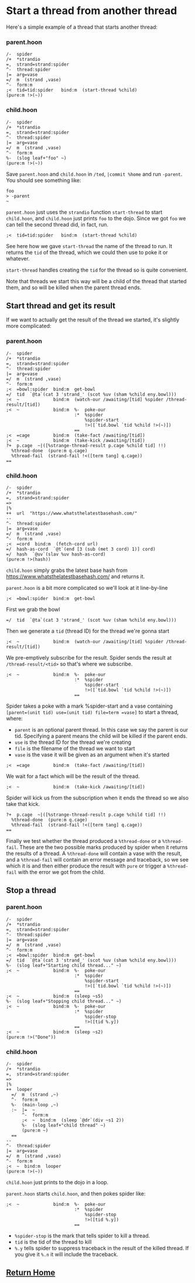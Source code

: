 # Start a thread from another thread

Here's a simple example of a thread that starts another thread: 

### parent.hoon

```hoon
/-  spider
/+  *strandio
=,  strand=strand:spider
^-  thread:spider 
|=  arg=vase 
=/  m  (strand ,vase) 
^-  form:m
;<  tid=tid:spider   bind:m  (start-thread %child)
(pure:m !>(~))
```

### child.hoon

```hoon
/-  spider
/+  *strandio
=,  strand=strand:spider
^-  thread:spider 
|=  arg=vase 
=/  m  (strand ,vase) 
^-  form:m
%-  (slog leaf+"foo" ~)
(pure:m !>(~))
```

Save `parent.hoon` and `child.hoon` in `/ted`, `|commit %home` and run `-parent`. You should see something like:

```
foo
> -parent
~
```

`parent.hoon` just uses the `strandio` function `start-thread` to start `child.hoon`, and `child.hoon` just prints `foo` to the dojo. Since we got `foo` we can tell the second thread did, in fact, run.

```hoon
;<  tid=tid:spider   bind:m  (start-thread %child)
```

See here how we gave `start-thread` the name of the thread to run. It returns the `tid` of the thread, which we could then use to poke it or whatever. 

`start-thread` handles creating the `tid` for the thread so is quite convenient.

Note that threads we start this way will be a child of the thread that started them, and so will be killed when the parent thread ends.

## Start thread and get its result

If we want to actually get the result of the thread we started, it's slightly more complicated:

### parent.hoon

```hoon
/-  spider
/+  *strandio
=,  strand=strand:spider
^-  thread:spider 
|=  arg=vase 
=/  m  (strand ,vase) 
^-  form:m
;<  =bowl:spider  bind:m  get-bowl
=/  tid  `@ta`(cat 3 'strand_' (scot %uv (sham %child eny.bowl)))
;<  ~             bind:m  (watch-our /awaiting/[tid] %spider /thread-result/[tid])
;<  ~             bind:m  %-  poke-our
                          :*  %spider
                              %spider-start
                              !>([`tid.bowl `tid %child !>(~)])
                          ==
;<  =cage         bind:m  (take-fact /awaiting/[tid])
;<  ~             bind:m  (take-kick /awaiting/[tid])
?+  p.cage  ~|([%strange-thread-result p.cage %child tid] !!)
  %thread-done  (pure:m q.cage)
  %thread-fail  (strand-fail !<([term tang] q.cage))
==
```

###  child.hoon

```hoon
/-  spider
/+  *strandio
=,  strand=strand:spider
=>
|%
++  url  "https://www.whatsthelatestbasehash.com/"
--
^-  thread:spider 
|=  arg=vase 
=/  m  (strand ,vase) 
^-  form:m
;<  =cord  bind:m  (fetch-cord url)
=/  hash-as-cord  `@t`(end [3 (sub (met 3 cord) 1)] cord)
=/  hash  `@uv`(slav %uv hash-as-cord)
(pure:m !>(hash))
```

`child.hoon` simply grabs the latest base hash from https://www.whatsthelatestbasehash.com/ and returns it. 

`parent.hoon` is a bit more complicated so we'll look at it line-by-line

```hoon
;<  =bowl:spider  bind:m  get-bowl
```

First we grab the bowl

```hoon
=/  tid  `@ta`(cat 3 'strand_' (scot %uv (sham %child eny.bowl)))
```

Then we generate a `tid` (thread ID) for the thread we're gonna start

```hoon
;<  ~             bind:m  (watch-our /awaiting/[tid] %spider /thread-result/[tid])
```

We pre-emptively subscribe for the result. Spider sends the result at `/thread-result/<tid>` so that's where we subscribe.

```hoon
;<  ~             bind:m  %-  poke-our
                          :*  %spider
                              %spider-start
                              !>([`tid.bowl `tid %child !>(~)])
                          ==
```

Spider takes a poke with a mark %spider-start and a vase containing `[parent=(unit tid) use=(unit tid) file=term =vase]` to start a thread, where:

* `parent` is an optional parent thread. In this case we say the parent is our tid. Specifying a parent means the child will be killed if the parent ends.
* `use` is the thread ID for the thread we're creating
* `file` is the filename of the thread we want to start
* `vase` is the vase it will be given as an argument when it's started

```hoon
;<  =cage         bind:m  (take-fact /awaiting/[tid])
```

We wait for a fact which will be the result of the thread.

```hoon
;<  ~             bind:m  (take-kick /awaiting/[tid])
```

Spider will kick us from the subscription when it ends the thread so we also take that kick.

```hoon
?+  p.cage  ~|([%strange-thread-result p.cage %child tid] !!)
  %thread-done  (pure:m q.cage)
  %thread-fail  (strand-fail !<([term tang] q.cage))
==
```

Finally we test whether the thread produced a `%thread-done` or a `%thread-fail`. These are the two possible marks produced by spider when it returns the results of a thread. A `%thread-done` will contain a vase with the result, and a `%thread-fail` will contain an error message and traceback, so we see which it is and then either produce the result with `pure` or trigger a `%thread-fail` with the error we got from the child.

## Stop a thread

### parent.hoon

```hoon
/-  spider
/+  *strandio
=,  strand=strand:spider
^-  thread:spider 
|=  arg=vase 
=/  m  (strand ,vase) 
^-  form:m
;<  =bowl:spider  bind:m  get-bowl
=/  tid  `@ta`(cat 3 'strand_' (scot %uv (sham %child eny.bowl)))
%-  (slog leaf+"Starting child thread..." ~)
;<  ~             bind:m  %-  poke-our
                          :*  %spider
                              %spider-start
                              !>([`tid.bowl `tid %child !>(~)])
                          ==
;<  ~             bind:m  (sleep ~s5)
%-  (slog leaf+"Stopping child thread..." ~)
;<  ~             bind:m  %-  poke-our
                          :*  %spider
                              %spider-stop
                              !>([tid %.y])
                          ==
;<  ~             bind:m  (sleep ~s2)
(pure:m !>("Done"))
```

### child.hoon

```hoon
/-  spider
/+  *strandio
=,  strand=strand:spider
=>
|%
++  looper
  =/  m  (strand ,~)
  ^-  form:m
  %-  (main-loop ,~)
  :~  |=  ~
      ^-  form:m
      ;<  ~  bind:m  (sleep `@dr`(div ~s1 2))
      %-  (slog leaf+"child thread" ~)
      (pure:m ~)
  ==
--
^-  thread:spider
|=  arg=vase 
=/  m  (strand ,vase) 
^-  form:m
;<  ~  bind:m  looper
(pure:m !>(~))
```

`child.hoon` just prints to the dojo in a loop.

`parent.hoon` starts `child.hoon`, and then pokes spider like:

```hoon
;<  ~             bind:m  %-  poke-our
                          :*  %spider
                              %spider-stop
                              !>([tid %.y])
                          ==
```

* `%spider-stop` is the mark that tells spider to kill a thread.
* `tid` is the tid of the thread to kill
* `%.y` tells spider to suppress traceback in the result of the killed thread. If you give it `%.n` it will include the traceback.

## [Return Home](../index.md)
